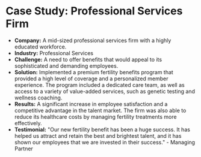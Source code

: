 # Case Study: Professional Services Firm

- **Company:** A mid-sized professional services firm with a highly educated workforce.
- **Industry:** Professional Services
- **Challenge:** A need to offer benefits that would appeal to its sophisticated and demanding employees.
- **Solution:** Implemented a premium fertility benefits program that provided a high level of coverage and a personalized member experience. The program included a dedicated care team, as well as access to a variety of value-added services, such as genetic testing and wellness coaching.
- **Results:** A significant increase in employee satisfaction and a competitive advantage in the talent market. The firm was also able to reduce its healthcare costs by managing fertility treatments more effectively.
- **Testimonial:** "Our new fertility benefit has been a huge success. It has helped us attract and retain the best and brightest talent, and it has shown our employees that we are invested in their success." - Managing Partner
